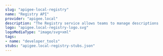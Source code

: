 ```yaml
---
slug: "apigee-local-registry"
name: "Registry API"
provider: "apigee.local"
description: "The Registry service allows teams to manage descriptions of APIs."
logo: "apigee.local-registry-logo.svg"
logoMediaType: "image/svg+xml"
tags:
- name: "developer_tools"
stubs: "apigee.local-registry-stubs.json"
---
```

